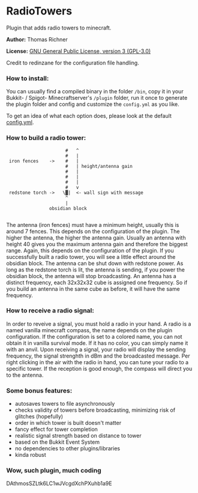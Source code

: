 RadioTowers
===========

Plugin that adds radio towers to minecraft.


**Author:** Thomas Richner

**License:** [GNU General Public License, version 3 (GPL-3.0)](http://opensource.org/licenses/gpl-3.0)

Credit to redinzane for the configuration file handling.

### How to install:

You can usually find a compiled binary in the folder `/bin`, copy it
in your Bukkit- / Spigot- Minecraftserver's `/plugin` folder, run it once to generate the plugin folder and config and customize the `config.yml` as you like.

To get an idea of what each option does, please look at the default  [config.yml](https://github.com/trichner/RadioTowers/blob/master/config.yml).

### How to build a radio tower:


```
                      #   ^
                      #   |
 iron fences    ->    #   |
                      #   | height/antenna gain
                      #   |
                      #   |
                      #   |
                      #   v
 redstone torch ->   \▓|  <- wall sign with message
                      ^
                      |
                obsidian block
                
```
                  
The antenna (iron fences) must have a minimum height, usually this is around 7 fences. This depends on the configuration of the plugin. The higher the antenna, the higher the antenna gain. Usually an antenna with height 40 gives you the maximum antenna gain and therefore the biggest range. Again, this depends on the configuration of the plugin.
If you successfully built a radio tower, you will see a little effect around the obsidian block.
The antenna can be shut down with redstone power. As long as the redstone torch is lit, the antenna is sending, if you power the obsidian block, the antenna will stop broadcasting.
An antenna has a distinct frequency, each 32x32x32 cube is assigned one frequency. So if you build an antenna in the same cube as before, it will have the same frequency.


### How to receive a radio signal:

In order to reveive a signal, you must hold a radio in your hand. A radio is a named vanilla minecraft compass, the name depends on the plugin configuration. If the configuration is set to a colored name, you can not obtain it in vanilla survival mode. If it has no color, you can simply name it with an anvil.
Upon receiving a signal, your radio will display the sending frequency, the signal strenghth in dBm and the broadcasted message.
Per right clicking in the air with the radio in hand, you can tune your radio to a specific tower. If the reception is good enough, the compass will direct you to the antenna.

### Some bonus features:
- autosaves towers to file asynchronously
- checks validity of towers before broadcasting, minimizing risk of glitches (hopefully)
- order in which tower is built doesn't matter
- fancy effect for tower completion
- realistic signal strength based on distance to tower
- based on the Bukkit Event System
- no dependencies to other plugins/libraries
- kinda robust

### Wow, such plugin, much coding
DAthmosSZLtk6LC1wJVcgdXchPXuhb1a9E

